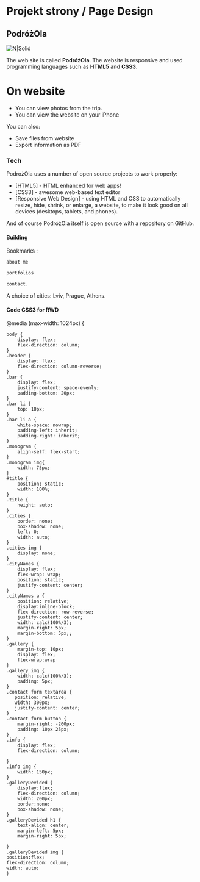 # **Projekt strony / Page Design**
## **PodróżOla**

![N|Solid](http://127.0.0.1:5500/img/monogram.jpg)

The web site is called **PodróżOla**. The website is responsive and used programming languages such as **HTML5** and **CSS3**.

  
# On website

  - You can view photos from the trip.
  - You can view the website on your iPhone


You can also:
  - Save files from website
  - Export information as PDF

### Tech

PodrożOla uses a number of open source projects to work properly:

* [HTML5] - HTML enhanced for web apps!
* [CSS3] - awesome web-based text editor
* [Responsive Web Design] - using HTML and CSS to automatically resize, hide, shrink, or enlarge, a website, to make it look good on all devices (desktops, tablets, and phones).

And of course PodróżOla itself is open source with a repository on GitHub.

#### Building 
Bookmarks :

```sh
about me
```
```sh
portfolios
```
```sh
contact.
```

A choice of cities: Lviv, Prague, Athens.

#### Code CSS3 for RWD

@media (max-width: 1024px) {

    body {
        display: flex;
        flex-direction: column;
    }
    .header {
        display: flex;
        flex-direction: column-reverse;
    }
    .bar {
        display: flex;
        justify-content: space-evenly;
        padding-bottom: 20px;
    }
    .bar li {
        top: 10px;
    }
    .bar li a {
        white-space: nowrap;
        padding-left: inherit;
        padding-right: inherit;
    }
    .monogram {
        align-self: flex-start;
    }
    .monogram img{
        width: 75px;
    }
    #title {
        position: static;
        width: 100%;
    }
    .title {
        height: auto;
    }
    .cities {
        border: none;
        box-shadow: none;
        left: 0; 
        width: auto;           
    }
    .cities img {
        display: none;
    }
    .cityNames {
        display: flex;
        flex-wrap: wrap;
        position: static;
        justify-content: center;
    }
    .cityNames a {
        position: relative;
        display:inline-block;
        flex-direction: row-reverse;
        justify-content: center;
        width: calc(100%/3);
        margin-right: 5px;
        margin-bottom: 5px;;
    }
    .gallery {
        margin-top: 10px;
        display: flex;
        flex-wrap:wrap
    }
    .gallery img {
        width: calc(100%/3);
        padding: 5px;
    }
    .contact form textarea {
       position: relative;
       width: 300px;
       justify-content: center;
    }
    .contact form button {
        margin-right: -200px;
        padding: 10px 25px;
    }
    .info {
        display: flex;
        flex-direction: column;

    }
    .info img {
        width: 150px;
    }
    .galleryDevided {
        display:flex;
        flex-direction: column;
        width: 200px;
        border:none;
        box-shadow: none;
    }
    .galleryDevided h1 {
        text-align: center;
        margin-left: 5px;
        margin-right: 5px;

    }
    .galleryDevided img {
    position:flex;
    flex-direction: column; 
    width: auto;   
    }




